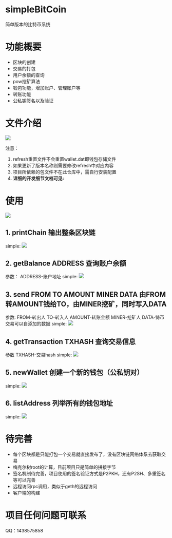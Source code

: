 # simpleBitCoin
简单版本的比特币系统
# 功能概要
* 区块的创建
* 交易的打包
* 用户余额的查询
* pow挖矿算法
* 钱包功能，增加账户、管理账户等
* 转账功能
* 公私钥签名以及验证
# 文件介绍
![](http://xwjpics.gumptlu.work/qiniu_picGo/20201004092202.png)

注意：
1. refresh重置文件不会重置wallet.dat即钱包存储文件
2. 如果更新了版本名称则需要修改refresh中对应内容
3. 项目所依赖的包文件不在此仓库中，需自行安装配置
4. **详细的开发细节文档可见:**

# 使用
![](http://xwjpics.gumptlu.work/qiniu_picGo/20201004090620.png)

## 1. printChain 输出整条区块链
simple:
![](http://xwjpics.gumptlu.work/qiniu_picGo/20201004091517.png)

## 2. getBalance ADDRESS 查询账户余额
参数： ADDRESS-账户地址
simple:
![](http://xwjpics.gumptlu.work/qiniu_picGo/20201004091724.png)

## 3. send FROM TO AMOUNT MINER DATA  由FROM转AMOUNT钱给TO，由MINER挖矿，同时写入DATA
参数: FROM-转出人 TO-转入人 AMOUNT-转账金额 MINER-挖矿人 DATA-铸币交易可以自添加的数据
simple:
![](http://xwjpics.gumptlu.work/qiniu_picGo/20201004092752.png)

## 4. getTransaction TXHASH 查询交易信息
参数 TXHASH-交易hash
simple:
![](http://xwjpics.gumptlu.work/qiniu_picGo/20201004092924.png)

## 5. newWallet 创建一个新的钱包（公私钥对）
simple:
![](http://xwjpics.gumptlu.work/qiniu_picGo/20201004093103.png)

## 6. listAddress 列举所有的钱包地址
simple:
![](http://xwjpics.gumptlu.work/qiniu_picGo/20201004093157.png)

# 待完善
* 每个区块都是只能打包一个交易就直接发布了，没有区块链网络体系去获取交易
* 梅克尔树root的计算，目前项目只是简单的拼接字节
* 签名机制待完善，项目使用的签名验证方式是P2PKH，还有P2SH、多重签名等可以完善
* 远程访问rpc调用，类似于geth的远程访问
* 客户端的构建

# 项目任何问题可联系
QQ：1438575858
